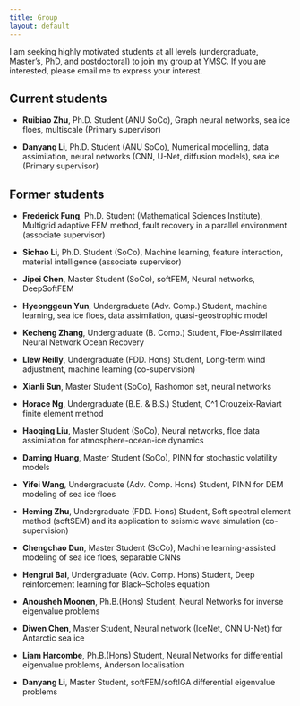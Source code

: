 ```yaml
---
title: Group
layout: default
---
```


I am seeking highly motivated students at all levels (undergraduate, Master’s, PhD, and postdoctoral) to join my group at YMSC. If you are interested, please email me to express your interest.

## Current students

- **Ruibiao Zhu**, Ph.D. Student (ANU SoCo), Graph neural networks, sea ice floes, multiscale (Primary supervisor)

- **Danyang Li**, Ph.D. Student (ANU SoCo), Numerical modelling, data assimilation, neural networks (CNN, U-Net, diffusion models), sea ice (Primary supervisor)

## Former students

- **Frederick Fung**, Ph.D. Student (Mathematical Sciences Institute), Multigrid adaptive FEM method, fault recovery in a parallel environment (associate supervisor)

- **Sichao Li**, Ph.D. Student (SoCo), Machine learning, feature interaction, material intelligence (associate supervisor) <!-- **Riik Basu**, Ph.D. Student (SoCo), Numerical simulation (seismic wave propagation), HPC, (associate supervisor) -->

- **Jipei Chen**, Master Student (SoCo), softFEM, Neural networks, DeepSoftFEM

- **Hyeonggeun Yun**, Undergraduate (Adv. Comp.) Student, machine learning, sea ice floes, data assimilation, quasi-geostrophic model

- **Kecheng Zhang**, Undergraduate (B. Comp.) Student, Floe-Assimilated Neural Network Ocean Recovery

- **Llew Reilly**, Undergraduate (FDD. Hons) Student, Long-term wind adjustment, machine learning (co-supervision)

- **Xianli Sun**, Master Student (SoCo), Rashomon set, neural networks

- **Horace Ng**, Undergraduate (B.E. & B.S.) Student, C^1 Crouzeix-Raviart finite element method

- **Haoqing Liu**, Master Student (SoCo), Neural networks, floe data assimilation for atmosphere-ocean-ice dynamics

- **Daming Huang**, Master Student (SoCo), PINN for stochastic volatility models

- **Yifei Wang**, Undergraduate (Adv. Comp. Hons) Student, PINN for DEM modeling of sea ice floes

- **Heming Zhu**, Undergraduate (FDD. Hons) Student, Soft spectral element method (softSEM) and its application to seismic wave simulation (co-supervision)

- **Chengchao Dun**, Master Student (SoCo), Machine learning-assisted modeling of sea ice floes, separable CNNs

- **Hengrui Bai**, Undergraduate (Adv. Comp. Hons) Student, Deep reinforcement learning for Black–Scholes equation

- **Anousheh Moonen**, Ph.B.(Hons) Student, Neural Networks for inverse eigenvalue problems

- **Diwen Chen**, Master Student, Neural network (IceNet, CNN U-Net) for Antarctic sea ice

- **Liam Harcombe**, Ph.B.(Hons) Student, Neural Networks for differential eigenvalue problems, Anderson localisation <!-- (publication in [Journal of Computational Science](https://www.sciencedirect.com/science/article/pii/S1877750323001965) ) -->

- **Danyang Li**, Master Student, softFEM/softIGA differential eigenvalue problems <!-- (publication in [Journal of Computational Science](https://www.sciencedirect.com/science/article/pii/S1877750323000923)) -->
